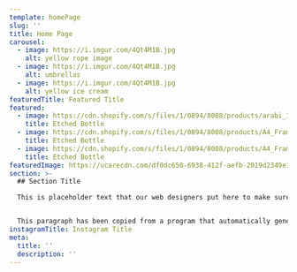 ```yaml
---
template: homePage
slug: ''
title: Home Page
carousel:
  - image: https://i.imgur.com/4Qt4M1B.jpg
    alt: yellow rope image
  - image: https://i.imgur.com/4Qt4M1B.jpg
    alt: umbrellas
  - image: https://i.imgur.com/4Qt4M1B.jpg
    alt: yellow ice cream
featuredTitle: Featured Title
featured:
  - image: https://cdn.shopify.com/s/files/1/0894/8008/products/arabi_1024x1024@2x.jpg?v=1564353572
    title: Etched Bottle
  - image: https://cdn.shopify.com/s/files/1/0894/8008/products/A4_Frame_Mockup_2ccfccc9-724a-4adb-9fe5-482dba21230f_300x300.jpg?v=1564353550
    title: Etched Bottle
  - image: https://cdn.shopify.com/s/files/1/0894/8008/products/A4_Frame_Mockup_cd60a846-2e29-4120-81b1-dd0b2a23ada3_300x300.jpg?v=1564353578
    title: Etched Bottle
featuredImage: https://ucarecdn.com/df0dc650-6938-412f-aefb-2019d2349e13/
section: >-
  ## Section Title

  This is placeholder text that our web designers put here to make sure words appear properly on your website. This text is going to be replaced once the website is completed. You are currently reading text that is written in English, not any other language. Be careful not to waste too much time reading placeholder text! This text isn’t going to remain here because it doesn't pertain to the website.


  This paragraph has been copied from a program that automatically generates paragraphs like this. It is useful for web designers to use placeholder text so they can easily see what different fonts look like on a realistic paragraph.
instagramTitle: Instagram Title
meta:
  title: ''
  description: ''
---
```

